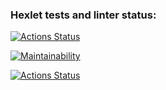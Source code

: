 ### Hexlet tests and linter status:
[![Actions Status](https://github.com/ShushaAlex/frontend-project-lvl1/workflows/hexlet-check/badge.svg)](https://github.com/ShushaAlex/frontend-project-lvl1/actions)

[![Maintainability](https://api.codeclimate.com/v1/badges/a99a88d28ad37a79dbf6/maintainability)](https://codeclimate.com/github/codeclimate/codeclimate/maintainability)

[![Actions Status](https://github.com/ShushaAlex/frontend-project-lvl1/workflows/main/badge.svg)](https://github.com/ShushaAlex/frontend-project-lvl1/actions)
